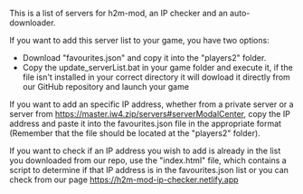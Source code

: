 This is a list of servers for h2m-mod, an IP checker and an auto-downloader.

If you want to add this server list to your game, you have two options:
 - Download "favourites.json" and copy it into the "players2" folder.
 - Copy the update_serverList.bat in your game folder and execute it,
 if the file isn't installed in your correct directory it will dowload it directly from our GitHub repository and launch your game 

If you want to add an specific IP address, whether from a private server or a server from https://master.iw4.zip/servers#serverModalCenter, copy the IP address and paste it into the favourites.json file in the appropriate format (Remember that the file
should be located at the "players2" folder).

If you want to check if an IP address you wish to add is already in the list you downloaded from our repo, use the "index.html" file, which contains a script to determine if that IP address is in the favourites.json list or you can check from our page https://h2m-mod-ip-checker.netlify.app